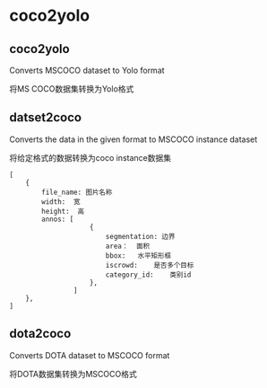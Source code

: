 # coco2yolo

## coco2yolo
Converts MSCOCO dataset to Yolo format

将MS COCO数据集转换为Yolo格式

## datset2coco

Converts the data in the given format to MSCOCO instance dataset

将给定格式的数据转换为coco instance数据集

    [
        {
            file_name: 图片名称
            width:  宽   
            height:  高
            annos: [
                        {
                            segmentation: 边界
                            area：  面积
                            bbox:   水平矩形框
                            iscrowd:    是否多个目标
                            category_id:    类别id
                        },
                    ]
        },
    ]


## dota2coco
Converts DOTA dataset to  MSCOCO format

将DOTA数据集转换为MSCOCO格式

